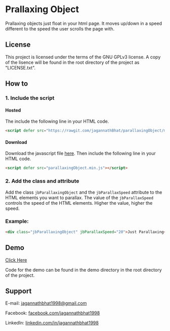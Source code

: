 # Prallaxing Object

Prallaxing objects just float in your html page. It moves up/down in a speed different to the speed the user scrolls the page with.


## License

This project is licensed under the terms of the GNU GPLv3 license. A copy of the lisence will be found in the root directory of the project as "LICENSE.txt".


## How to

### 1. Include the script

#### Hosted

The include the following line in your HTML code.

```HTML
<script defer src="https://rawgit.com/jagannathBhat/parallaxingObject/master/parallaxingObject.min.js"></script>
````

#### Download

Download the javascript file [here](https://rawgit.com/jagannathBhat/parallaxingObject/master/parallaxingObject.min.js). Then include the following line in your HTML code.

```HTML
<script defer src="parallaxingObject.min.js"></script>
````

### 2. Add the class and attribute

Add the class `jbParallaxingObject` and the `jbParallaxSpeed` attribute to the HTML elements you want to parallax. The value of the `jbParallaxSpeed` controls the speed of the HTML elements. Higher the value, higher the speed.


### Example:

```HTML
<div class="jbParallaxingObject" jbParallaxSpeed="20">Just Parallaxing</div>
```

## Demo

[Click Here](https://rawgit.com/jagannathBhat/parallaxingObject/master/demo/index.html)

Code for the demo can be found in the demo directory in the root directory of the project.

## Support
E-mail: [jagannathbhat1998@gmail.com](mailto:jagannathbhat1998@gmail.com)

Facebook: [facebook.com/jagannathbhat1998](https://facebook.com/jagannathbhat1998)

LinkedIn: [linkedin.com/in/jagannathbhat1998](https://linkedin.com/in/jagannathbhat1998)
